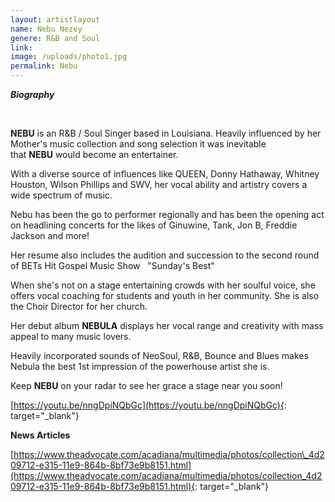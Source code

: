 ```yaml
---
layout: artistlayout
name: Nebu Nezey
genere: R&B and Soul
link:
image: /uploads/photo1.jpg
permalink: Nebu
---
```

***Biography***

&nbsp;

**NEBU**&nbsp;is an R&B / Soul Singer based in Louisiana. Heavily influenced by her Mother's music collection and song selection it was inevitable that&nbsp;**NEBU**&nbsp;would become an entertainer.&nbsp;

With a diverse source of influences like QUEEN, Donny Hathaway, Whitney Houston, Wilson Phillips and SWV, her vocal ability and artistry covers a wide spectrum of music.

Nebu has been the go to performer regionally and has been the opening act on headlining concerts for the likes of Ginuwine, Tank, Jon B, Freddie Jackson and more\!

Her resume also includes the audition and succession to the second round of BETs Hit Gospel Music Show&nbsp; &nbsp;"Sunday's Best"

When she's not on a stage entertaining crowds with her soulful voice, she offers vocal coaching for students and youth in her community. She is also the Choir Director for her church.

Her debut album&nbsp;**NEBULA**&nbsp;displays her vocal range and creativity with mass appeal to many music lovers.&nbsp;

Heavily incorporated sounds of NeoSoul, R&B, Bounce and Blues makes Nebula the best 1st impression of the powerhouse artist she is.

Keep&nbsp;**NEBU**&nbsp;on your radar to see her grace a stage near you soon\!&nbsp;

[https://youtu.be/nngDpiNQbGc](https://youtu.be/nngDpiNQbGc){: target="_blank"}

**News Articles&nbsp;**

[https://www.theadvocate.com/acadiana/multimedia/photos/collection\_4d209712-e315-11e9-864b-8bf73e9b8151.html](https://www.theadvocate.com/acadiana/multimedia/photos/collection_4d209712-e315-11e9-864b-8bf73e9b8151.html){: target="_blank"}

&nbsp;

&nbsp;